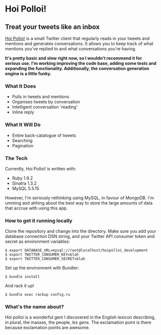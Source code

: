 # Hoi Polloi!
## Treat your tweets like an inbox

[Hoi Polloi!](http://hoipolloi.heroku.com) is a small Twitter client that regularly reads in your tweets and mentions and generates conversations. It allows you to keep track of what mentions you've replied to and what conversations you're having.

**It's pretty basic and slow right now, so I wouldn't recommend it for serious use. I'm working improving the code base, adding some tests and expanding the functionality. Additionally, the conversation generation engine is a little funky.**

### What It Does

* Pulls in tweets and mentions
* Organises tweets by conversation
* Intelligent conversation 'reading'
* Inline reply

### What It Will Do

* Entire back-catalogue of tweets
* Searching
* Pagination

### The Tech

Currently, Hoi Polloi! is written with:

* Ruby 1.9.2
* Sinatra 1.3.2
* MySQL 5.5.15

However, I'm seriously rethinking using MySQL, in favour of MongoDB. I'm umming and ahhing about the best way to store the large amounts of data that accrue with using this app.

### How to get it running locally

Clone the repository and change into the directory. Make sure you add your database connection DSN string, and your Twitter API consumer token and secret as environment variables:

	$ export DATABASE_URL=mysql://root@localhost/hoipolloi_development
	$ export TWITTER_CONSUMER_KEY=blah
	$ export TWITTER_CONSUMER_SECRET=blah

Set up the environment with Bundler:

	$ bundle install

And rack it up!

	$ bundle exec rackup config.ru

### What's the name about?

Hoi polloi is a wonderful gem I discovered in the English lexicon describing, in plural, the masses, the people, *les gens*. The exclamation point is there because exclamation points are awesome.